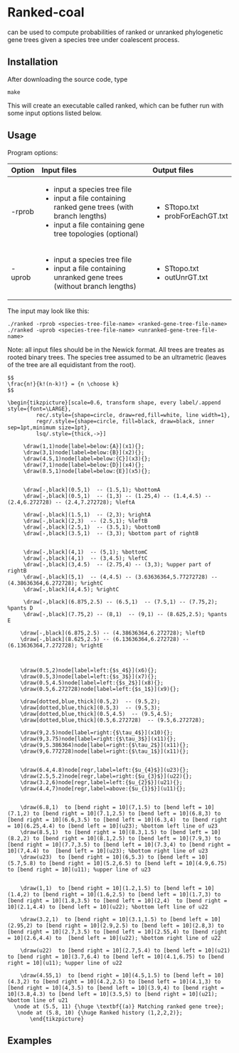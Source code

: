 # Ranked-coal 
can be used to compute probabilities of ranked or unranked phylogenetic gene trees given a species tree under coalescent process.  

## Installation
After downloading the source code, type
```
make
```
This will create an executable called ranked, which can be futher run with some input options listed below.

## Usage
Program options:

| Option        | Input files   | Output files                   |
| ------------- |:-------------| :------------------------------|
| -rprob        | <ul><li>input a species tree file</li><li>input a file containing ranked gene trees (with branch lengths)</li><li> input a file containing gene tree topologies (optional)</li></ul>|<ul><li>STtopo.txt</li><li>probForEachGT.txt</li></ul>|
| -uprob        | <ul><li>input a species tree file</li><li>input a file containing unranked gene trees (without branch lengths)</li></ul>| <ul><li>STtopo.txt</li><li>outUnrGT.txt</li></ul>|

The input may look like this:
```
./ranked -rprob <species-tree-file-name> <ranked-gene-tree-file-name>
./ranked -uprob <species-tree-file-name> <unranked-gene-tree-file-name>
```
Note: all input files should be in the Newick format. All trees are treates as rooted binary trees. The species tree assumed to be an ultrametric (leaves of the tree are all equidistant from the root).  

```
$$
\frac{n!}{k!(n-k)!} = {n \choose k}
$$
```

```
\begin{tikzpicture}[scale=0.6, transform shape, every label/.append style={font=\LARGE},
         rec/.style={shape=circle, draw=red,fill=white, line width=1},
         regr/.style={shape=circle, fill=black, draw=black, inner sep=1pt,minimum size=1pt},
         lsq/.style={thick,->}]

     \draw(1,1)node[label=below:{A}](x1){};
     \draw(3,1)node[label=below:{B}](x2){};
     \draw(4.5,1)node[label=below:{C}](x3){};
     \draw(7,1)node[label=below:{D}](x4){};
     \draw(8.5,1)node[label=below:{E}](x5){};


     \draw[-,black](0.5,1)  -- (1.5,1); %bottomA
     \draw[-,black](0.5,1)  -- (1,3) -- (1.25,4) -- (1.4,4.5) -- (2.4,6.272728) -- (2.4,7.272728); %leftA

     \draw[-,black](1.5,1)  -- (2,3); %rightA
     \draw[-,black](2,3)  -- (2.5,1); %leftB
     \draw[-,black](2.5,1)  -- (3.5,1); %bottomB
     \draw[-,black](3.5,1)  -- (3,3); %bottom part of rightB


     \draw[-,black](4,1)  -- (5,1); %bottomC
     \draw[-,black](4,1)  -- (3,4.5); %leftC
     \draw[-,black](3,4.5)  -- (2.75,4) -- (3,3); %upper part of rightB
     \draw[-,black](5,1)  -- (4,4.5) -- (3.63636364,5.77272728) -- (4.38636364,6.272728); %rightC
     \draw[-,black](4,4.5); %rightC

     \draw[-,black](6.875,2.5) -- (6.5,1)  -- (7.5,1) -- (7.75,2); %pants D
     \draw[-,black](7.75,2) -- (8,1)  -- (9,1) -- (8.625,2.5); %pants E

    \draw[-,black](6.875,2.5) -- (4.38636364,6.272728); %leftD
    \draw[-,black](8.625,2.5) -- (6.13636364,6.272728) -- (6.13636364,7.272728); %rightE



    \draw(0.5,2)node[label=left:{$s_4$}](x6){};
    \draw(0.5,3)node[label=left:{$s_3$}](x7){};
    \draw(0.5,4.5)node[label=left:{$s_2$}](x8){};
    \draw(0.5,6.272728)node[label=left:{$s_1$}](x9){};

    \draw[dotted,blue,thick](0.5,2)  -- (9.5,2);
    \draw[dotted,blue,thick](0.5,3)  -- (9.5,3);
    \draw[dotted,blue,thick](0.5,4.5)  -- (9.5,4.5);
    \draw[dotted,blue,thick](0.5,6.272728)  -- (9.5,6.272728);

    \draw(9,2.5)node[label=right:{$\tau_4$}](x10){};
    \draw(9,3.75)node[label=right:{$\tau_3$}](x11){};
    \draw(9,5.386364)node[label=right:{$\tau_2$}](x11){};
    \draw(9,6.772728)node[label=right:{$\tau_1$}](x11){};
    
  
    \draw(6.4,4.8)node[regr,label=left:{$u_{4}$}](u23){};
    \draw(2.5,5.2)node[regr,label=right:{$u_{3}$}](u22){};
    \draw(3.2,6)node[regr,label=left:{$u_{2}$}](u21){};
    \draw(4.4,7)node[regr,label=above:{$u_{1}$}](u11){};


    \draw(6.8,1)  to [bend right = 10](7,1.5) to [bend left = 10](7.1,2) to [bend right = 10](7.1,2.5) to [bend left = 10](6.8,3) to [bend right = 10](6.6,3.5) to [bend left = 10](6.3,4)  to [bend right = 10](6.25,4.4) to [bend left = 10](u23); %bottom left line of u23
    \draw(8.5,1)  to [bend right = 10](8.3,1.5) to [bend left = 10](8.2,2) to [bend right = 10](8.1,2.5) to [bend left = 10](7.9,3) to [bend right = 10](7.7,3.5) to [bend left = 10](7.3,4) to [bend right = 10](7,4.4) to  [bend left = 10](u23); %bottom right line of u23
    \draw(u23)  to [bend right = 10](6,5.3) to [bend left = 10](5.7,5.8) to [bend right = 10](5.2,6.5) to [bend left = 10](4.9,6.75) to [bend right = 10](u11); %upper line of u23


    \draw(1,1)  to [bend right = 10](1.2,1.5) to [bend left = 10](1.4,2) to [bend right = 10](1.6,2.5) to [bend left = 10](1.7,3) to [bend right = 10](1.8,3.5) to [bend left = 10](2,4)  to [bend right = 10](2.1,4.4) to [bend left = 10](u22); %bottom left line of u22

    \draw(3.2,1)  to [bend right = 10](3.1,1.5) to [bend left = 10](2.95,2) to [bend right = 10](2.9,2.5) to [bend left = 10](2.8,3) to [bend right = 10](2.7,3.5) to [bend left = 10](2.55,4) to [bend right = 10](2.6,4.4) to  [bend left = 10](u22); %bottom right line of u22

    \draw(u22)  to [bend right = 10](2.7,5.4) to [bend left = 10](u21) to [bend right = 10](3.7,6.4) to [bend left = 10](4.1,6.75) to [bend right = 10](u11); %upper line of u22

    \draw(4.55,1)  to [bend right = 10](4.5,1.5) to [bend left = 10](4.3,2) to [bend right = 10](4.2,2.5) to [bend left = 10](4.1,3) to [bend right = 10](4,3.5) to [bend left = 10](3.9,4) to [bend right = 10](3.8,4.3) to [bend left = 10](3.5,5) to [bend right = 10](u21); %bottom line of u21
  \node at (5.5, 11) {\huge \textbf{(a)} Matching ranked gene tree};
   \node at (5.8, 10) {\huge Ranked history (1,2,2,2)};
       \end{tikzpicture}

```


## Examples

